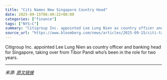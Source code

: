 ```yaml
---
title: "Citi Names New Singapore Country Head"
date: 2025-09-15T06:49:22+08:00
categories: ["finance"]
tags: ["NYS:C"]
summary: "Citigroup Inc. appointed Lee Lung Nien as country officer and banking head for Singapore, taking over from Tibor Pandi who’s been in the role for two years."
source_url: "https://www.bloomberg.com/news/articles/2025-09-15/citi-taps-lee-to-take-over-from-pandi-as-singapore-country-head"
---
```


Citigroup Inc. appointed Lee Lung Nien as country officer and banking head for Singapore, taking over from Tibor Pandi who’s been in the role for two years.

---

*来源: [原文链接](https://www.bloomberg.com/news/articles/2025-09-15/citi-taps-lee-to-take-over-from-pandi-as-singapore-country-head)*
